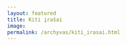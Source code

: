 ```yaml
---
layout: featured
title: Kiti įrašai
image:
permalink: /archyvas/kiti_irasai.html
---
```


<!-- {% include suttas.html %} -->